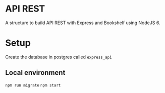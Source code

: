 # API REST

A structure to build API REST with Express and Bookshelf using NodeJS 6.

# Setup

Create the database in postgres called `express_api`

## Local environment
`npm run migrate`
`npm start`

